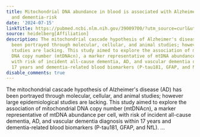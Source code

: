 ```yaml
---
title: Mitochondrial DNA abundance in blood is associated with Alzheimer's disease-
  and dementia-risk
date: '2024-07-15'
linkTitle: https://pubmed.ncbi.nlm.nih.gov/39009700/?utm_source=curl&utm_medium=rss&utm_campaign=pubmed-2&utm_content=1FakS-2QOkCT8HsMOQP1bCRQ4YzyumYOmxmF0moLsQ3dFB1E9V&fc=20220326224207&ff=20240716183906&v=2.18.0.post9+e462414
source: heidelberg[Affiliation]
description: The mitochondrial cascade hypothesis of Alzheimer's disease (AD) has
  been portrayed through molecular, cellular, and animal studies; however large epidemiological
  studies are lacking. This study aimed to explore the association of mitochondrial
  DNA copy number (mtDNAcn), a marker representative of mtDNA abundance per cell,
  with risk of incident all-cause dementia, AD, and vascular dementia diagnosis within
  17 years and dementia-related blood biomarkers (P-tau181, GFAP, and NfL). ...
disable_comments: true
---
```

The mitochondrial cascade hypothesis of Alzheimer's disease (AD) has been portrayed through molecular, cellular, and animal studies; however large epidemiological studies are lacking. This study aimed to explore the association of mitochondrial DNA copy number (mtDNAcn), a marker representative of mtDNA abundance per cell, with risk of incident all-cause dementia, AD, and vascular dementia diagnosis within 17 years and dementia-related blood biomarkers (P-tau181, GFAP, and NfL). ...